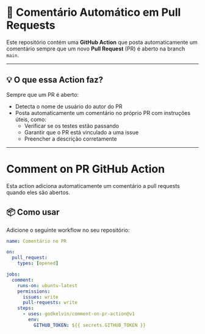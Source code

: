 # 🤖 Comentário Automático em Pull Requests

Este repositório contém uma **GitHub Action** que posta automaticamente um comentário sempre que um novo **Pull Request** (PR) é aberto na branch `main`.

---

## 💡 O que essa Action faz?

Sempre que um PR é aberto:

- Detecta o nome de usuário do autor do PR
- Posta automaticamente um comentário no próprio PR com instruções úteis, como:
  - Verificar se os testes estão passando
  - Garantir que o PR está vinculado a uma issue
  - Preencher a descrição corretamente

---

# Comment on PR GitHub Action

Esta action adiciona automaticamente um comentário a pull requests quando eles são abertos.

## 📦 Como usar

Adicione o seguinte workflow no seu repositório:

```yaml
name: Comentário no PR

on:
  pull_request:
    types: [opened]

jobs:
  comment:
    runs-on: ubuntu-latest
    permissions:
      issues: write
      pull-requests: write
    steps:
      - uses: godkelvin/comment-on-pr-action@v1
        env:
          GITHUB_TOKEN: ${{ secrets.GITHUB_TOKEN }}

